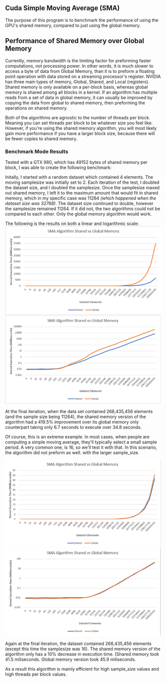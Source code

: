 
## Cuda Simple Moving Average (SMA) ##

The purpose of this program is to benchmark the performance of using the GPU's shared memory, compared to just using the global memory. 

## Performance of Shared Memory over Global Memory
Currently, memory bandwidth is the limiting factor for preforming faster computations, not processing power. In other words, it is much slower to access a byte of data from Global Memory, than it is to preform a floating point operation with data stored on a streaming processor's register. NVIDIA has three main types of memory, Global, Shared, and Local (registers). Shared memory is only available on a per-block basis, whereas global memory is shared among all blocks in a kernel. If an algorithm has multiple reads from a set of data in global memory, it can usually be improved by copying the data from global to shared memory, then preforming the operations on shared memory. 

Both of the algorithms are agnostic to the number of threads per block. Meaning you can set threads per block to be whatever size you feel like. However, if you're using the shared memory algorithm, you will most likely gain more performance if you have a larger block size, because there will be fewer copies to shared memory. 

### Benchmark Mode Results
Tested with a GTX 980, which has 49152 bytes of shared memory per block, I was able to create the following benchmark:

Initally, I started with a random dataset which contained 4 elements. The moving samplesize was initially set to 2. Each iteration of the test, I doubled the dataset size, and I doubled the samplesize. Once the samplesize maxed out shared memory, I left it to the maximum amount that would fit in shared memory, which in my specific case was 11264 *(which happened when the dataset size was 32768)*. The dataset size continued to double, however the samplesize remained 11264. If it did not, the two algorithms could not be compared to each other. Only the global memory algorithm would work. 

The following is the results on both a linear and logarithmic scale:
![Linear Scale](img/benchmark.png)
![Logarithmic Scale](img/benchmark_logarithmic.png)

At the final iteration, when the data set contained 268,435,456 elements (and the sample size being 11264), the shared memory version of the algorithm had a 419.5% improvement over its global memory only counterpart taking only 6.7 seconds to execute over 34.8 seconds. 

Of course, this is an extreme example. In most cases, when people are computing a simple moving average, they'll typically select a small sample period. A very common one, is 16, so we'll test it with that. In this scenario, the algorithm did not preform as well. with the larger sample_size.

![Linear Scale](img/benchmark_16.png)
![Logarithmic Scale](img/benchmark_16_logarithmic.png)

Again at the final iteration, the dataset contained 268,435,456 elements (except this time the samplesize was 16). The shared memory version of the algorithm only has a 10% decrease in execution time. (Shared memory took 41.5 miliseconds. Global memory version took 45.9 miliseconds. 

As a result this algorithm is mainly efficient for high sample_size values and high threads per block values. 